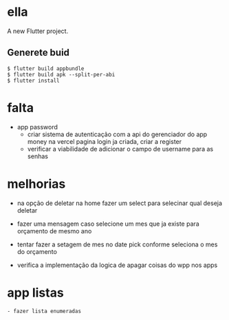 # ella

A new Flutter project.

## Generete buid
```
$ flutter build appbundle
$ flutter build apk --split-per-abi
$ flutter install
```


# falta
- app password
    - criar sistema de autenticação com a api do gerenciador do app money na vercel
        pagina login ja criada, criar a register
    - verificar a viabilidade de adicionar o campo de username para as senhas

# melhorias
- na opção de deletar na home fazer um select para selecinar qual deseja deletar
- fazer uma mensagem caso selecione um mes que ja existe para orçamento de mesmo ano
- tentar fazer a setagem de mes no date pick conforme seleciona o mes do orçamento

- verifica a implementação da logica de apagar coisas do wpp nos apps

# app listas
    - fazer lista enumeradas

